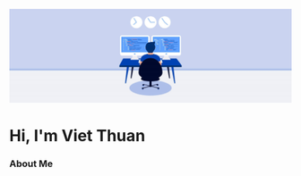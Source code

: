 ![Banner](banner.jpg?raw=true "Title")
<h1>Hi, I'm Viet Thuan</h1>
<h3>About Me</h3>


<!---
jakesdev/jakesdev is a ✨ special ✨ repository because its `README.md` (this file) appears on your GitHub profile.
You can click the Preview link to take a look at your changes.
--->

